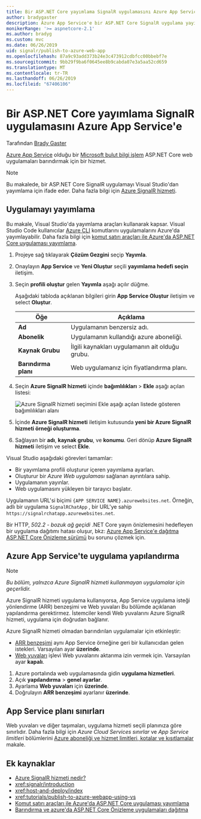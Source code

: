 ```yaml
---
title: Bir ASP.NET Core yayımlama SignalR uygulamasını Azure App Service'e
author: bradygaster
description: Azure App Service'e bir ASP.NET Core SignalR uygulama yayımlama hakkında bilgi edinin.
monikerRange: '>= aspnetcore-2.1'
ms.author: bradyg
ms.custom: mvc
ms.date: 06/26/2019
uid: signalr/publish-to-azure-web-app
ms.openlocfilehash: 87a9c93add373b24e3c473912cdbfcc00bbebf7e
ms.sourcegitcommit: 9bb29f9ba6f0645ee8b9cabda07e3a5aa52cd659
ms.translationtype: MT
ms.contentlocale: tr-TR
ms.lasthandoff: 06/26/2019
ms.locfileid: "67406106"
---
```

# <a name="publish-an-aspnet-core-signalr-app-to-azure-app-service"></a>Bir ASP.NET Core yayımlama SignalR uygulamasını Azure App Service'e

Tarafından [Brady Gaster](https://twitter.com/bradygaster)

[Azure App Service](/azure/app-service/app-service-web-overview) olduğu bir [Microsoft bulut bilgi işlem](https://azure.microsoft.com/) ASP.NET Core web uygulamaları barındırmak için bir hizmet.

> [!NOTE]
> Bu makalede, bir ASP.NET Core SignalR uygulamayı Visual Studio'dan yayımlama için ifade eder. Daha fazla bilgi için [Azure SignalR hizmeti](https://azure.microsoft.com/services/signalr-service).

## <a name="publish-the-app"></a>Uygulamayı yayımlama

Bu makale, Visual Studio'da yayımlama araçları kullanarak kapsar. Visual Studio Code kullanıcılar [Azure CLI](/cli/azure) komutlarını uygulamalarını Azure'da yayımlayabilir. Daha fazla bilgi için [komut satırı araçları ile Azure'da ASP.NET Core uygulaması yayımlama](/azure/app-service/app-service-web-get-started-dotnet).

1. Projeye sağ tıklayarak **Çözüm Gezgini** seçip **Yayımla**.

1. Onaylayın **App Service** ve **Yeni Oluştur** seçili **yayımlama hedefi seçin** iletişim.

1. Seçin **profili oluştur** gelen **Yayımla** aşağı açılır düğme.

   Aşağıdaki tabloda açıklanan bilgileri girin **App Service Oluştur** iletişim ve select **Oluştur**.

   | Öğe               | Açıklama |
   | ------------------ | ----------- |
   | **Ad**           | Uygulamanın benzersiz adı. |
   | **Abonelik**   | Uygulamanın kullandığı azure aboneliği. |
   | **Kaynak Grubu** | İlgili kaynakları uygulamanın ait olduğu grubu. |
   | **Barındırma planı**   | Web uygulamanız için fiyatlandırma planı. |

1. Seçin **Azure SignalR hizmeti** içinde **bağımlılıkları** > **Ekle** aşağı açılan listesi:

   ![Azure SignalR hizmeti seçimini Ekle aşağı açılan listede gösteren bağımlılıkları alanı](publish-to-azure-web-app/_static/signalr-service-dependency.png)

1. İçinde **Azure SignalR hizmeti** iletişim kutusunda **yeni bir Azure SignalR hizmeti örneği oluşturma**.

1. Sağlayan bir **adı**, **kaynak grubu**, ve **konumu**. Geri dönüp **Azure SignalR hizmeti** iletişim ve select **Ekle**.

Visual Studio aşağıdaki görevleri tamamlar:

* Bir yayımlama profili oluşturur içeren yayımlama ayarları.
* Oluşturur bir *Azure Web uygulaması* sağlanan ayrıntılara sahip.
* Uygulamanın yayınlar.
* Web uygulamasını yükleyen bir tarayıcı başlatır.

Uygulamanın URL'si biçimi `{APP SERVICE NAME}.azurewebsites.net`. Örneğin, adlı bir uygulama `SignalRChatApp` , bir URL'ye sahip `https://signalrchatapp.azurewebsites.net`.

Bir HTTP, *502.2 - bozuk ağ geçidi* .NET Core yayın önizlemesini hedefleyen bir uygulama dağıtımı hatası oluşur, bkz: [Azure App Service'e dağıtma ASP.NET Core Önizleme sürümü](xref:host-and-deploy/azure-apps/index#deploy-aspnet-core-preview-release-to-azure-app-service) bu sorunu çözmek için.

## <a name="configure-the-app-in-azure-app-service"></a>Azure App Service'te uygulama yapılandırma

> [!NOTE]
> *Bu bölüm, yalnızca Azure SignalR hizmeti kullanmayan uygulamalar için geçerlidir.*
>
> Azure SignalR hizmeti uygulama kullanıyorsa, App Service uygulama isteği yönlendirme (ARR) benzeşimi ve Web yuvaları Bu bölümde açıklanan yapılandırma gerektirmez. İstemciler kendi Web yuvalarını Azure SignalR hizmeti, uygulama için doğrudan bağlanır.

Azure SignalR hizmeti olmadan barındırılan uygulamalar için etkinleştir:

* [ARR benzeşimi](https://azure.github.io/AppService/2016/05/16/Disable-Session-affinity-cookie-(ARR-cookie)-for-Azure-web-apps.html) aynı App Service örneğine geri bir kullanıcıdan gelen istekleri. Varsayılan ayar **üzerinde**.
* [Web yuvaları](xref:fundamentals/websockets) işlevi Web yuvalarını aktarıma izin vermek için. Varsayılan ayar **kapalı**.

1. Azure portalında web uygulamasında gidin **uygulama hizmetleri**.
1. Açık **yapılandırma** > **genel ayarlar**.
1. Ayarlama **Web yuvaları** için **üzerinde**.
1. Doğrulayın **ARR benzeşimi** ayarlanır **üzerinde**.

## <a name="app-service-plan-limits"></a>App Service planı sınırları

Web yuvaları ve diğer taşımaları, uygulama hizmeti seçili planınıza göre sınırlıdır. Daha fazla bilgi için *Azure Cloud Services sınırlar* ve *App Service limitleri* bölümlerini [Azure aboneliği ve hizmet limitleri, kotalar ve kısıtlamalar](/azure/azure-subscription-service-limits#app-service-limits) makale.

## <a name="additional-resources"></a>Ek kaynaklar

* [Azure SignalR hizmeti nedir?](/azure/azure-signalr/signalr-overview)
* <xref:signalr/introduction>
* <xref:host-and-deploy/index>
* <xref:tutorials/publish-to-azure-webapp-using-vs>
* [Komut satırı araçları ile Azure'da ASP.NET Core uygulaması yayımlama](/azure/app-service/app-service-web-get-started-dotnet)
* [Barındırma ve azure'da ASP.NET Core Önizleme uygulamaları dağıtma](xref:host-and-deploy/azure-apps/index#deploy-aspnet-core-preview-release-to-azure-app-service)
